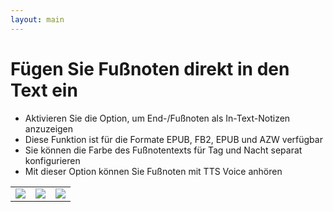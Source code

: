 ```yaml
---
layout: main
---
```


# Fügen Sie Fußnoten direkt in den Text ein

* Aktivieren Sie die Option, um End-/Fußnoten als In-Text-Notizen anzuzeigen
* Diese Funktion ist für die Formate EPUB, FB2, EPUB und AZW verfügbar
* Sie können die Farbe des Fußnotentexts für Tag und Nacht separat konfigurieren
* Mit dieser Option können Sie Fußnoten mit TTS Voice anhören

||||
|-|-|-|
|![](1.png)|![](2.png)|![](3.png)|
